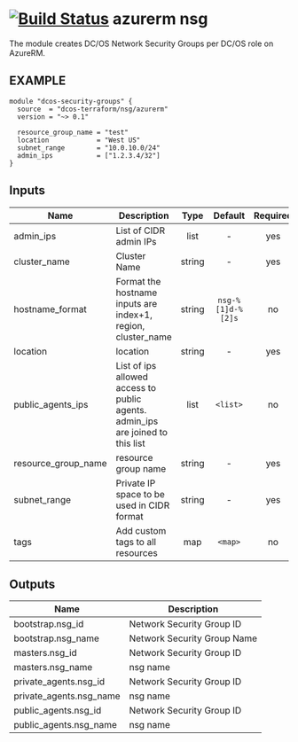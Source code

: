 [![Build Status](https://jenkins-terraform.mesosphere.com/service/dcos-terraform-jenkins/job/dcos-terraform/job/terraform-azurerm-nsg/job/master/badge/icon)](https://jenkins-terraform.mesosphere.com/service/dcos-terraform-jenkins/job/dcos-terraform/job/terraform-azurerm-nsg/job/master/)
azurerm nsg
===========
The module creates DC/OS Network Security Groups per DC/OS role on AzureRM.

EXAMPLE
-------

```hcl
module "dcos-security-groups" {
  source  = "dcos-terraform/nsg/azurerm"
  version = "~> 0.1"

  resource_group_name = "test"
  location            = "West US"
  subnet_range        = "10.0.10.0/24"
  admin_ips           = ["1.2.3.4/32"]
}
```


## Inputs

| Name | Description | Type | Default | Required |
|------|-------------|:----:|:-----:|:-----:|
| admin_ips | List of CIDR admin IPs | list | - | yes |
| cluster_name | Cluster Name | string | - | yes |
| hostname_format | Format the hostname inputs are index+1, region, cluster_name | string | `nsg-%[1]d-%[2]s` | no |
| location | location | string | - | yes |
| public_agents_ips | List of ips allowed access to public agents. admin_ips are joined to this list | list | `<list>` | no |
| resource_group_name | resource group name | string | - | yes |
| subnet_range | Private IP space to be used in CIDR format | string | - | yes |
| tags | Add custom tags to all resources | map | `<map>` | no |

## Outputs

| Name | Description |
|------|-------------|
| bootstrap.nsg_id | Network Security Group ID |
| bootstrap.nsg_name | Network Security Group Name |
| masters.nsg_id | Network Security Group ID |
| masters.nsg_name | nsg name |
| private_agents.nsg_id | Network Security Group ID |
| private_agents.nsg_name | nsg name |
| public_agents.nsg_id | Network Security Group ID |
| public_agents.nsg_name | nsg name |

